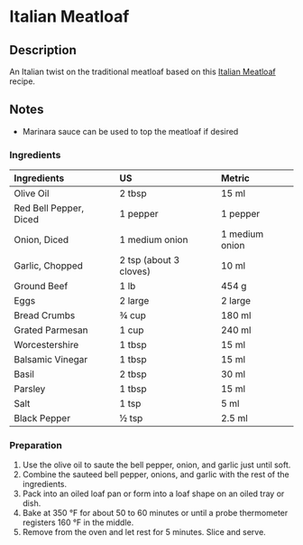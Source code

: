# Italian Meatloaf

## Description

An Italian twist on the traditional meatloaf based on this [Italian Meatloaf](http://www.food.com/recipe/italian-meatloaf-202974) recipe.

## Notes

* Marinara sauce can be used to top the meatloaf if desired

### Ingredients

|Ingredients | US    |Metric |
|:-----------|:------|:------|
| Olive Oil | 2 tbsp | 15 ml |
| Red Bell Pepper, Diced | 1 pepper | 1 pepper |
| Onion, Diced | 1 medium onion | 1 medium onion |
| Garlic, Chopped | 2 tsp (about 3 cloves) | 10 ml |
| Ground Beef | 1 lb | 454 g |
| Eggs | 2 large | 2 large |
| Bread Crumbs | &frac34; cup | 180 ml |
| Grated Parmesan | 1 cup | 240 ml |
| Worcestershire | 1 tbsp | 15 ml |
| Balsamic Vinegar | 1 tbsp | 15 ml |
| Basil | 2 tbsp | 30 ml |
| Parsley | 1 tbsp | 15 ml |
| Salt | 1 tsp | 5 ml |
| Black Pepper | &frac12; tsp | 2.5 ml |

### Preparation

1. Use the olive oil to saute the bell pepper, onion, and garlic just until soft.
1. Combine the sauteed bell pepper, onions, and garlic with the rest of the ingredients.
1. Pack into an oiled loaf pan or form into a loaf shape on an oiled tray or dish.
1. Bake at 350 &deg;F for about 50 to 60 minutes or until a probe thermometer registers 160 &deg;F in the middle.
1. Remove from the oven and let rest for 5 minutes. Slice and serve.
